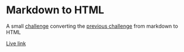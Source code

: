 # Markdown to HTML
A small [challenge](1.Exercise-Markdown-To-HTML.md) converting the [previous challenge](https://github.com/xandervdh/markdown-challenge) from markdown to HTML

[Live link](https://xandervdh.github.io/markdown-to-HTML/)